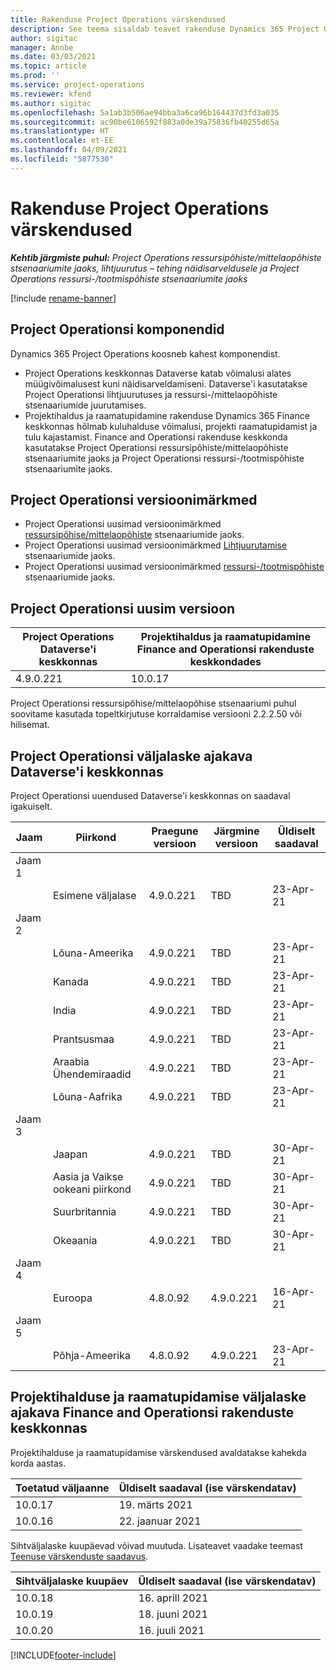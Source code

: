 ```yaml
---
title: Rakenduse Project Operations värskendused
description: See teema sisaldab teavet rakenduse Dynamics 365 Project Operations väljastatud versioonide kohta.
author: sigitac
manager: Annbe
ms.date: 03/03/2021
ms.topic: article
ms.prod: ''
ms.service: project-operations
ms.reviewer: kfend
ms.author: sigitac
ms.openlocfilehash: 5a1ab3b506ae94bba3a6ca96b164437d3fd3a035
ms.sourcegitcommit: ac90be6106592f883a0de39a75836fb40255d65a
ms.translationtype: HT
ms.contentlocale: et-EE
ms.lasthandoff: 04/09/2021
ms.locfileid: "5877530"
---
```

# <a name="project-operations-updates"></a>Rakenduse Project Operations värskendused

_**Kehtib järgmiste puhul:** Project Operations ressursipõhiste/mittelaopõhiste stsenaariumite jaoks, lihtjuurutus – tehing näidisarveldusele ja Project Operations ressursi-/tootmispõhiste stsenaariumite jaoks_

[!include [rename-banner](~/includes/cc-data-platform-banner.md)]

## <a name="project-operations-components"></a>Project Operationsi komponendid

Dynamics 365 Project Operations koosneb kahest komponendist.

- Project Operations keskkonnas Dataverse katab võimalusi alates müügivõimalusest kuni näidisarveldamiseni. Dataverse'i kasutatakse Project Operationsi lihtjuurutuses ja ressursi-/mittelaopõhiste stsenaariumide juurutamises.
- Projektihaldus ja raamatupidamine rakenduse Dynamics 365 Finance keskkonnas hõlmab kuluhalduse võimalusi, projekti raamatupidamist ja tulu kajastamist. Finance and Operationsi rakenduse keskkonda kasutatakse Project Operationsi ressursipõhiste/mittelaopõhiste stsenaariumite jaoks ja Project Operationsi ressursi-/tootmispõhiste stsenaariumite jaoks.

## <a name="project-operations-release-notes"></a>Project Operationsi versioonimärkmed
- Project Operationsi uusimad versioonimärkmed [ressursipõhise/mittelaopõhiste](whats-new-apr-2021-resource-based.md) stsenaariumide jaoks.
- Project Operationsi uusimad versioonimärkmed [Lihtjuurutamise](../pro/whats-new/whats-new-apr-2021-lite.md) stsenaariumide jaoks.
- Project Operationsi uusimad versioonimärkmed [ ressursi-/tootmispõhiste](../prod-pma/whats-new/whats-new-mar-2021-stocked.md) stsenaariumide jaoks.

## <a name="project-operations-latest-version"></a>Project Operationsi uusim versioon

| Project Operations Dataverse'i keskkonnas | Projektihaldus ja raamatupidamine Finance and Operationsi rakenduste keskkondades | 
| --- | --- |
| 4.9.0.221 | 10.0.17 |

Project Operationsi ressursipõhise/mittelaopõhise stsenaariumi puhul soovitame kasutada topeltkirjutuse korraldamise versiooni 2.2.2.50 või hilisemat.

## <a name="release-schedule-for-project-operations-on-dataverse-environment"></a>Project Operationsi väljalaske ajakava Dataverse'i keskkonnas

Project Operationsi uuendused Dataverse'i keskkonnas on saadaval igakuiselt. 

| Jaam   | Piirkond        | Praegune versioon | Järgmine versioon | Üldiselt saadaval |
|-----------|---------------|-----------------|--------------|---------------------|
| Jaam 1 |   &nbsp;      |    &nbsp;       | &nbsp;       |      &nbsp;         |
|   &nbsp;  | Esimene väljalase |  4.9.0.221       | TBD     | 23-Apr-21           |
| Jaam 2 |   &nbsp;      |    &nbsp;       | &nbsp;       |      &nbsp;         |
|   &nbsp;  | Lõuna-Ameerika |  4.9.0.221       | TBD     | 23-Apr-21           |
|    &nbsp; | Kanada        |  4.9.0.221       | TBD     | 23-Apr-21           |
|   &nbsp;  | India         |  4.9.0.221       | TBD     | 23-Apr-21           |
|   &nbsp;  | Prantsusmaa         |  4.9.0.221       | TBD     | 23-Apr-21           |
|   &nbsp;  | Araabia Ühendemiraadid         |  4.9.0.221       | TBD     | 23-Apr-21           |
|   &nbsp;  | Lõuna-Aafrika         |  4.9.0.221       | TBD     | 23-Apr-21           |
| Jaam 3  |      &nbsp;   |     &nbsp;      |     &nbsp;   |      &nbsp;         |
|   &nbsp;  | Jaapan         |  4.9.0.221       | TBD     | 30-Apr-21           |
|   &nbsp;  | Aasia ja Vaikse ookeani piirkond  |  4.9.0.221       | TBD     | 30-Apr-21           |
|   &nbsp;  | Suurbritannia |  4.9.0.221       | TBD     | 30-Apr-21           |
|   &nbsp;  | Okeaania       |  4.9.0.221       | TBD     | 30-Apr-21           |
| Jaam 4 |     &nbsp;    |     &nbsp;      |     &nbsp;   |      &nbsp;         |
|   &nbsp;  | Euroopa        |  4.8.0.92       | 4.9.0.221     | 16-Apr-21           |
| Jaam 5 |     &nbsp;    |     &nbsp;      |     &nbsp;   |      &nbsp;         |
|   &nbsp;  | Põhja-Ameerika |  4.8.0.92       | 4.9.0.221     | 23-Apr-21           |

## <a name="release-schedule-for-project-management-and-accounting-in-the-finance-and-operations-apps-environment"></a>Projektihalduse ja raamatupidamise väljalaske ajakava Finance and Operationsi rakenduste keskkonnas

Projektihalduse ja raamatupidamise värskendused avaldatakse kahekda korda aastas.

| Toetatud väljaanne | Üldiselt saadaval (ise värskendatav) |
| --- | --- |
| 10.0.17 | 19. märts 2021 |
| 10.0.16 | 22. jaanuar 2021 |


Sihtväljalaske kuupäevad võivad muutuda. Lisateavet vaadake teemast [Teenuse värskenduste saadavus](https://docs.microsoft.com/dynamics365/fin-ops-core/fin-ops/get-started/public-preview-releases?toc=/dynamics365/finance/toc.json).

| Sihtväljalaske kuupäev | Üldiselt saadaval (ise värskendatav) |
| --- | --- |
| 10.0.18 | 16. aprill 2021 |
| 10.0.19 | 18. juuni 2021 |
| 10.0.20 | 16. juuli 2021 |


[!INCLUDE[footer-include](../includes/footer-banner.md)]
